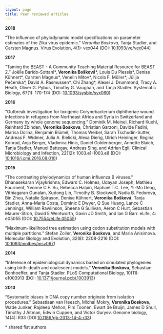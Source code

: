 ```yaml
---
layout: page
title: Peer reviewed articles
---  
```


**2018**

“The influence of phylodynamic model specifications on parameter estimates of the Zika virus epidemic.” _Veronika Boskova_, Tanja Stadler, and Carsten Magnus. Virus Evolution, 4(1): vex044 (DOI: [10.1093/ve/vex044](https://doi.org/10.1093/ve/vex044))
      
**2017**  
    
“Taming the BEAST - A Community Teaching Material Resource for BEAST 2.” Joëlle Barido-Sottani\*, **Veronika Bošková**\*, Louis Du Plessis\*, Denise Kühnert\*, Carsten Magnus\*, Venelin Mitov\*, Nicola F. Müller\*, Jūlija Pečerska\*, David A. Rasmussen\*, Chi Zhang\*, Alexei J. Drummond, Tracy A. Heath, Oliver G. Pybus, Timothy G. Vaughan, and Tanja Stadler. Systematic Biology, 67(1): 170-174 (DOI: [10.1093/sysbio/syx060](https://doi.org/10.1093/sysbio/syx060))

**2016**  
    
“Outbreak investigation for toxigenic Corynebacterium diphtheriae wound infections in refugees from Northeast Africa and Syria in Switzerland and Germany by whole genome sequencing.” Dominik M. Meinel, Richard Kuehl, Reinhard Zbinden, **Veronika Boskova**, Christian Garzoni, Davide Fadini, Marisa Dolina, Benjamin Blümel, Thomas Weibel, Sarah Tschudin-Sutter, Andreas F. Widmer, Julia A. Bielicki, Alexa Dierig, Ulrich Heininger, Regina Konrad, Anja Berger, Vladimira Hinic, Daniel Goldenberger, Annette Blaich, Tanja Stadler, Manuel Battegay, Andreas Sing, and Adrian Egli. Clinical Microbiology and Infection, 22(12): 1003.e1-1003.e8 (DOI: [10.1016/j.cmi.2016.08.010](https://doi.org/10.1016/j.cmi.2016.08.010))

**2015**  

“The contrasting phylodynamics of human influenza B viruses.” Dhanasekaran Vijaykrishna, Edward C. Holmes, Udayan Joseph, Mathieu Fourment, Yvonne C.F. Su, Rebecca Halpin, Raphael T.C. Lee, Yi-Mo Deng, Vithiagaran Gunalan, Xudong Lin, Timothy B. Stockwell, Nadia B. Fedorova, Bin Zhou, Natalie Spirason, Denise Kühnert, **Veronika Bošková**, Tanja Stadler, Anna-Maria Costa, Dominic E Dwyer, Q Sue Huang, Lance C Jennings, William Rawlinson, Sheena G Sullivan, Aeron C Hurt, Sebastian Maurer-Stroh, David E Wentworth, Gavin JD Smith, and Ian G Barr. eLife, 4: e05055 (DOI: [10.7554/eLife.05055](https://doi.org/10.7554/eLife.05055))

"Maximum-likelihood tree estimation using codon substitution models with multiple partitions.” Stefan Zoller, **Veronika Boskova**, and Maria Anisimova. Molecular Biology and Evolution, 32(8): 2208-2216 (DOI: [10.1093/molbev/msv097](https://doi.org/10.1093/molbev/msv097))

**2014**  

“Inference of epidemiological dynamics based on simulated phylogenies using birth-death and coalescent models.” **Veronika Boskova**, Sebastian Bonhoeffer, and Tanja Stadler. PLoS Computational Biology, 10(11): e1003913 (DOI: [10.1371/journal.pcbi.1003913](https://doi.org/10.1371/journal.pcbi.1003913))

**2013**  

“Systematic biases in DNA copy number originate from isolation procedures.” Sebastiaan van Heesch, Michal Mokry, **Veronika Boskova**, Wade Junker, Rajdeep Mehon, Pim Toonen, Ewart de Bruijn, James D Shull, Timothy J Aitman, Edwin Cuppen, and Victor Guryev. Genome biology, 14(4): R33 (DOI:[10.1186/gb-2013-14-4-r33](https://doi.org/10.1186/gb-2013-14-4-r33))


\* shared fist authors
